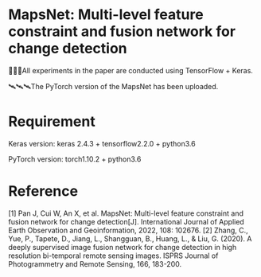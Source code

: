 # MapsNet: Multi-level feature constraint and fusion network for change detection
🚀🚀🚀All experiments in the paper are conducted using TensorFlow + Keras.

🛰🛰🛰The PyTorch version of the MapsNet has been uploaded. 

# Requirement
Keras version: keras 2.4.3 + tensorflow2.2.0 + python3.6

PyTorch version: torch1.10.2 + python3.6

# Reference
[1] Pan J, Cui W, An X, et al. MapsNet: Multi-level feature constraint and fusion network for change detection[J]. International Journal of Applied Earth Observation and Geoinformation, 2022, 108: 102676.
[2] Zhang, C., Yue, P., Tapete, D., Jiang, L., Shangguan, B., Huang, L., & Liu, G. (2020). A deeply supervised image fusion network for change detection in high resolution bi-temporal remote sensing images. ISPRS Journal of Photogrammetry and Remote Sensing, 166, 183-200.

